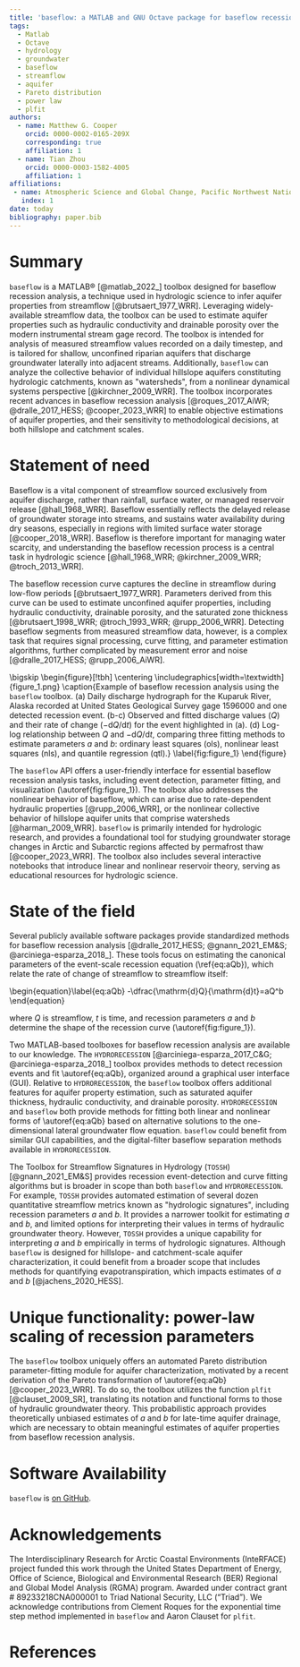 ```yaml
---
title: 'baseflow: a MATLAB and GNU Octave package for baseflow recession analysis'
tags:
  - Matlab
  - Octave
  - hydrology
  - groundwater
  - baseflow
  - streamflow
  - aquifer
  - Pareto distribution
  - power law
  - plfit
authors:
  - name: Matthew G. Cooper
    orcid: 0000-0002-0165-209X
    corresponding: true
    affiliation: 1
  - name: Tian Zhou
    orcid: 0000-0003-1582-4005
    affiliation: 1
affiliations:
 - name: Atmospheric Science and Global Change, Pacific Northwest National Laboratory, Richland, WA, USA
   index: 1
date: today
bibliography: paper.bib
---
```


# Summary

`baseflow` is a MATLAB&reg; [@matlab_2022_] toolbox designed for baseflow recession analysis, a technique used in hydrologic science to infer aquifer properties from streamflow [@brutsaert_1977_WRR]. Leveraging widely-available streamflow data, the toolbox can be used to estimate aquifer properties such as hydraulic conductivity and drainable porosity over the modern instrumental stream gage record. The toolbox is intended for analysis of measured streamflow values recorded on a daily timestep, and is tailored for shallow, unconfined riparian aquifers that discharge groundwater laterally into adjacent streams. Additionally, `baseflow` can analyze the collective behavior of individual hillslope aquifers constituting hydrologic catchments, known as "watersheds", from a nonlinear dynamical systems perspective [@kirchner_2009_WRR]. The toolbox incorporates recent advances in baseflow recession analysis [@roques_2017_AiWR; @dralle_2017_HESS; @cooper_2023_WRR] to enable objective estimations of aquifer properties, and their sensitivity to methodological decisions, at both hillslope and catchment scales.

# Statement of need

Baseflow is a vital component of streamflow sourced exclusively from aquifer discharge, rather than rainfall, surface water, or managed reservoir release [@hall_1968_WRR]. Baseflow essentially reflects the delayed release of groundwater storage into streams, and sustains water availability during dry seasons, especially in regions with limited surface water storage [@cooper_2018_WRR]. Baseflow is therefore important for managing water scarcity, and understanding the baseflow recession process is a central task in hydrologic science [@hall_1968_WRR; @kirchner_2009_WRR; @troch_2013_WRR].

The baseflow recession curve captures the decline in streamflow during low-flow periods [@brutsaert_1977_WRR]. Parameters derived from this curve can be used to estimate unconfined aquifer properties, including hydraulic conductivity, drainable porosity, and the saturated zone thickness [@brutsaert_1998_WRR; @troch_1993_WRR; @rupp_2006_WRR]. Detecting baseflow segments from measured streamflow data, however, is a complex task that requires signal processing, curve fitting, and parameter estimation algorithms, further complicated by measurement error and noise [@dralle_2017_HESS; @rupp_2006_AiWR].

\bigskip
\begin{figure}[!tbh]
\centering
\includegraphics[width=\textwidth]{figure_1.png}
\caption{Example of baseflow recession analysis using the `baseflow` toolbox. (a) Daily discharge hydrograph for the Kuparuk River, Alaska recorded at United States Geological Survey gage 1596000 and one detected recession event. (b-c) Observed and fitted discharge values ($Q$) and their rate of change ($-\mathrm{d}Q/\mathrm{d}t$) for the event highlighted in (a). (d) Log-log relationship between $Q$ and $-\mathrm{d}Q/\mathrm{d}t$, comparing three fitting methods to estimate parameters $a$ and $b$: ordinary least squares (ols), nonlinear least squares (nls), and quantile regression (qtl).}
\label{fig:figure_1}
\end{figure}

The `baseflow` API offers a user-friendly interface for essential baseflow recession analysis tasks, including event detection, parameter fitting, and visualization (\autoref{fig:figure_1}). The toolbox also addresses the nonlinear behavior of baseflow, which can arise due to rate-dependent hydraulic properties [@rupp_2006_WRR], or the nonlinear collective behavior of hillslope aquifer units that comprise watersheds [@harman_2009_WRR]. `baseflow` is primarily intended for hydrologic research, and provides a foundational tool for studying groundwater storage changes in Arctic and Subarctic regions affected by permafrost thaw [@cooper_2023_WRR]. The toolbox also includes several interactive notebooks that introduce linear and nonlinear reservoir theory, serving as educational resources for hydrologic science.

# State of the field

Several publicly available software packages provide standardized methods for baseflow recession analysis [@dralle_2017_HESS; @gnann_2021_EM&S; @arciniega-esparza_2018_]. These tools focus on estimating the canonical parameters of the event-scale recession equation (\ref{eq:aQb}), which relate the rate of change of streamflow to streamflow itself:

<!-- $$-\frac{dQ}{dt} = aQ^b$$ -->
\begin{equation}\label{eq:aQb}
-\dfrac{\mathrm{d}Q}{\mathrm{d}t}=aQ^b
\end{equation}

where $Q$ is streamflow, $t$ is time, and recession parameters $a$ and $b$ determine the shape of the recession curve (\autoref{fig:figure_1}).

Two MATLAB-based toolboxes for baseflow recession analysis are available to our knowledge. The `HYDRORECESSION` [@arciniega-esparza_2017_C&G; @arciniega-esparza_2018_] toolbox provides methods to detect recession events and fit \autoref{eq:aQb}, organized around a graphical user interface (GUI). Relative to `HYDRORECESSION`, the `baseflow` toolbox offers additional features for aquifer property estimation, such as saturated aquifer thickness, hydraulic conductivity, and drainable porosity. `HYDRORECESSION` and `baseflow` both provide methods for fitting both linear and nonlinear forms of \autoref{eq:aQb} based on alternative solutions to the one-dimensional lateral groundwater flow equation. `baseflow` could benefit from similar GUI capabilities, and the digital-filter baseflow separation methods available in `HYDRORECESSION`.

The Toolbox for Streamflow Signatures in Hydrology (`TOSSH`) [@gnann_2021_EM&S] provides recession event-detection and curve fitting algorithms but is broader in scope than both `baseflow` and `HYDRORECESSION`. For example, `TOSSH` provides automated estimation of several dozen quantitative streamflow metrics known as "hydrologic signatures", including recession parameters $a$ and $b$. It provides a narrower toolkit for estimating $a$ and $b$, and limited options for interpreting their values in terms of hydraulic groundwater theory. However, `TOSSH` provides a unique capability for interpreting $a$ and $b$ empirically in terms of hydrologic signatures. Although `baseflow` is designed for hillslope- and catchment-scale aquifer characterization, it could benefit from a broader scope that includes methods for quantifying evapotranspiration, which impacts estimates of $a$ and $b$ [@jachens_2020_HESS].

# Unique functionality: power-law scaling of recession parameters

The `baseflow` toolbox uniquely offers an automated Pareto distribution parameter-fitting module for aquifer characterization, motivated by a recent derivation of the Pareto transformation of \autoref{eq:aQb} [@cooper_2023_WRR]. To do so, the toolbox utilizes the function `plfit` [@clauset_2009_SR], translating its notation and functional forms to those of hydraulic groundwater theory. This probabilistic approach provides theoretically unbiased estimates of $a$ and $b$ for late-time aquifer drainage, which are necessary to obtain meaningful estimates of aquifer properties from baseflow recession analysis.

# Software Availability

`baseflow` is [on GitHub](https://github.com/mgcooper/baseflow/tree/joss).

# Acknowledgements

The Interdisciplinary Research for Arctic Coastal Environments (InteRFACE) project funded this work through the United States Department of Energy, Office of Science, Biological and Environmental Research (BER) Regional and Global Model Analysis (RGMA) program. Awarded under contract grant #  89233218CNA000001 to Triad National Security, LLC (“Triad”). We acknowledge contributions from Clement Roques for the exponential time step method implemented in `baseflow` and Aaron Clauset for `plfit`.

# References
